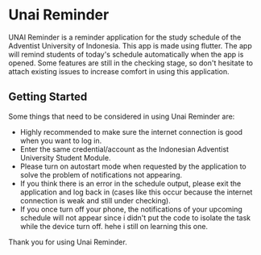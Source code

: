 # Unai Reminder

UNAI Reminder is a reminder application for the study schedule of the Adventist University of Indonesia. This app is made using flutter. The app will remind students of today's schedule automatically when the app is opened. Some features are still in the checking stage, so don't hesitate to attach existing issues to increase comfort in using this application.

## Getting Started

Some things that need to be considered in using Unai Reminder are:

- Highly recommended to make sure the internet connection is good when you want to log in.
- Enter the same credential/account as the Indonesian Adventist University Student Module.
- Please turn on autostart mode when requested by the application to solve the problem of notifications not appearing.
- If you think there is an error in the schedule output, please exit the application and log back in (cases like this occur because the internet connection is weak and still under checking).
- If you once turn off your phone, the notifications of your upcoming schedule will not appear since i didn't put the code to isolate the task while the device turn off. hehe i still on learning this one.

Thank you for using Unai Reminder.
